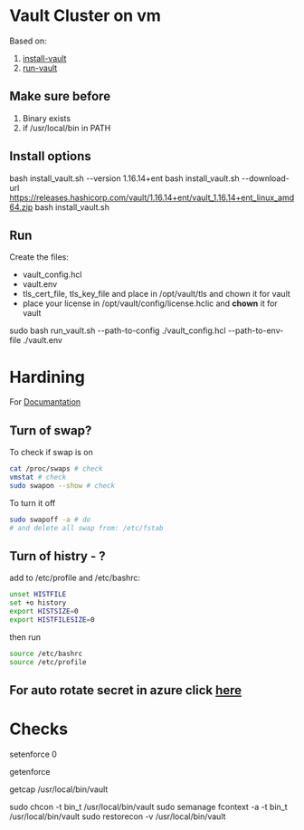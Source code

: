 # Vault Cluster on vm

Based on:
1. [install-vault](https://github.com/hashicorp/terraform-aws-vault/blob/master/modules/install-vault/README.md)
2. [run-vault](https://github.com/hashicorp/terraform-aws-vault/blob/master/modules/run-vault/README.md)

## Make sure before
1. Binary exists
2. if /usr/local/bin in PATH

## Install options 
bash install_vault.sh --version 1.16.14+ent 
bash install_vault.sh --download-url https://releases.hashicorp.com/vault/1.16.14+ent/vault_1.16.14+ent_linux_amd64.zip
bash install_vault.sh 

## Run
Create the files:
* vault_config.hcl
* vault.env
* tls_cert_file, tls_key_file and place in /opt/vault/tls and chown it for vault
* place your license in /opt/vault/config/license.hclic and **chown** it for vault

sudo bash run_vault.sh --path-to-config ./vault_config.hcl --path-to-env-file ./vault.env


# Hardining

For [Documantation](https://developer.hashicorp.com/vault/docs/concepts/production-hardening?productSlug=vault&tutorialSlug=operations&tutorialSlug=)

## Turn of swap?

To check if swap is on
```bash
cat /proc/swaps # check
vmstat # check
sudo swapon --show # check
```

To turn it off
```bash
sudo swapoff -a # do
# and delete all swap from: /etc/fstab
```

## Turn of histry - ? 
add to /etc/profile and /etc/bashrc:

```bash
unset HISTFILE
set +o history
export HISTSIZE=0
export HISTFILESIZE=0
```

then run 

```bash
source /etc/bashrc
source /etc/profile
```

## For auto rotate secret in azure click [here](https://learn.microsoft.com/en-us/azure/key-vault/secrets/tutorial-rotation-dual?tabs=azure-cli)


# Checks

setenforce 0

getenforce


getcap /usr/local/bin/vault


sudo chcon -t bin_t /usr/local/bin/vault
sudo semanage fcontext -a -t bin_t /usr/local/bin/vault
sudo restorecon -v /usr/local/bin/vault
